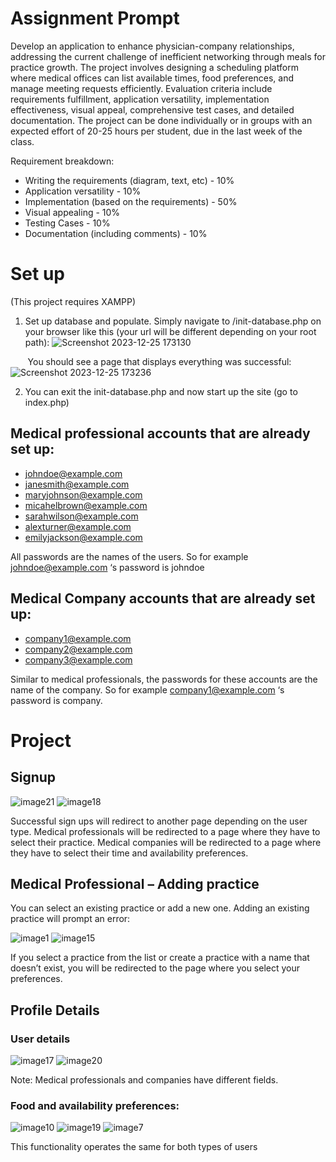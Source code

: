 # Assignment Prompt

Develop an application to enhance physician-company relationships, addressing the current challenge of inefficient networking through meals for practice growth. The project involves designing a scheduling platform where medical offices can list available times, food preferences, and manage meeting requests efficiently. Evaluation criteria include requirements fulfillment, application versatility, implementation effectiveness, visual appeal, comprehensive test cases, and detailed documentation. The project can be done individually or in groups with an expected effort of 20-25 hours per student, due in the last week of the class.

Requirement breakdown:

- Writing the requirements (diagram, text, etc) - 10%
- Application versatility - 10%
- Implementation (based on the requirements) - 50%
- Visual appealing - 10%
- Testing Cases - 10%
- Documentation (including comments) - 10%

# Set up
(This project requires XAMPP)

1. Set up database and populate. Simply navigate to /init-database.php on your browser like this (your url will be different depending on your root path):
![Screenshot 2023-12-25 173130](https://github.com/jangel01/CPSC-431-project/assets/60250253/15841db3-c722-43ad-8030-32cf6d9663f9)

&nbsp;&nbsp;&nbsp;&nbsp;&nbsp;&nbsp; You should see a page that displays everything was successful: ![Screenshot 2023-12-25 173236](https://github.com/jangel01/CPSC-431-project/assets/60250253/3f2370d0-0f4e-4df3-bd6f-f6d689875917)

2. You can exit the init-database.php and now start up the site (go to index.php)

## Medical professional accounts that are already set up:
- johndoe@example.com
- janesmith@example.com
- maryjohnson@example.com
- micahelbrown@example.com
- sarahwilson@example.com
- alexturner@example.com
- emilyjackson@example.com

All passwords are the names of the users. So for example johndoe@example.com ‘s password
is johndoe

## Medical Company accounts that are already set up:
- company1@example.com
- company2@example.com
- company3@example.com

Similar to medical professionals, the passwords for these accounts are the name of the
company. So for example company1@example.com ‘s password is company.

# Project

## Signup
![image21](https://github.com/jangel01/CPSC-431-project/assets/60250253/38c07e68-1eb2-4286-832d-aa170ef8370c)
![image18](https://github.com/jangel01/CPSC-431-project/assets/60250253/a1703f4f-3b00-4d86-8e56-72311c69bc65)

Successful sign ups will redirect to another page depending on the user type. Medical professionals will be redirected to a page where they have to select their practice. Medical companies will be redirected to a page where they have to select their time and availability preferences.

## Medical Professional – Adding practice
You can select an existing practice or add a new one. Adding an existing practice will prompt an error: 

![image1](https://github.com/jangel01/CPSC-431-project/assets/60250253/a5e983fc-2617-403e-adeb-7424ecb4c994)
![image15](https://github.com/jangel01/CPSC-431-project/assets/60250253/3e957da1-f653-4aa8-86c7-b2e8f2cfc9fc)

If you select a practice from the list or create a practice with a name that doesn’t exist, you will be redirected to the page where you select your preferences. 

## Profile Details
### User details 

![image17](https://github.com/jangel01/CPSC-431-project/assets/60250253/f3bb1beb-1fb6-4532-8aae-c4e86a674afd)
![image20](https://github.com/jangel01/CPSC-431-project/assets/60250253/53df4d83-c68f-4422-a19c-f4a09d58178c)

Note: Medical professionals and companies have different fields.

### Food and availability preferences:
![image10](https://github.com/jangel01/CPSC-431-project/assets/60250253/ad3a6b5f-1474-45cf-b170-af7e5d00d8d4)
![image19](https://github.com/jangel01/CPSC-431-project/assets/60250253/f25110c2-56c0-4c94-94fc-2e1f48e27ce7)
![image7](https://github.com/jangel01/CPSC-431-project/assets/60250253/c0249754-66c5-456c-b857-d94c8f65275b)

This functionality operates the same for both types of users
